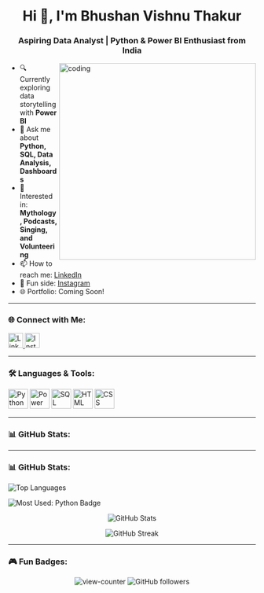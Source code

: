 <h1 align="center">Hi 👋, I'm Bhushan Vishnu Thakur</h1>
<h3 align="center">Aspiring Data Analyst | Python & Power BI Enthusiast from India</h3>

<img align="right" alt="coding" width="400" src="https://i.imgur.com/7A5ZfPJ.gif" />

- 🔍 Currently exploring data storytelling with **Power BI**  
- 💬 Ask me about **Python, SQL, Data Analysis, Dashboards**
- 🎯 Interested in: **Mythology, Podcasts, Singing, and Volunteering**
- 📫 How to reach me: [LinkedIn](https://linkedin.com/in/bhushan-thakur-48b79222a)  
- 📸 Fun side: [Instagram](https://www.instagram.com/bhushanthakur0210/)  
- 🌐 Portfolio: Coming Soon!

---

### 🌐 Connect with Me:
<p align="left">
  <a href="https://linkedin.com/in/bhushan-thakur-48b79222a" target="_blank">
    <img src="https://cdn-icons-png.flaticon.com/512/174/174857.png" alt="LinkedIn" width="30" height="30"/>
  </a>
  <a href="https://www.instagram.com/bhushanthakur0210/" target="_blank">
    <img src="https://cdn-icons-png.flaticon.com/512/2111/2111463.png" alt="Instagram" width="30" height="30"/>
  </a>
</p>

---

### 🛠️ Languages & Tools:
<p align="left">
  <img src="https://cdn.jsdelivr.net/gh/devicons/devicon/icons/python/python-original.svg" width="40" height="40" alt="Python" />
  <img src="https://img.icons8.com/color/48/000000/power-bi.png" width="40" height="40" alt="Power BI"/>
  <img src="https://cdn.jsdelivr.net/gh/devicons/devicon/icons/mysql/mysql-original-wordmark.svg" width="40" height="40" alt="SQL" />
  <img src="https://cdn.jsdelivr.net/gh/devicons/devicon/icons/html5/html5-original.svg" width="40" height="40" alt="HTML" />
  <img src="https://cdn.jsdelivr.net/gh/devicons/devicon/icons/css3/css3-original.svg" width="40" height="40" alt="CSS" />
</p>

---

### 📊 GitHub Stats:
---

### 📊 GitHub Stats:
<p align="left">
  <img src="https://github-readme-stats.vercel.app/api/top-langs/?username=BhushanThakur0210&layout=compact&theme=radical&langs_count=6" alt="Top Languages" />
</p>

<p align="left">
  <img src="https://img.shields.io/badge/MOST_USED-PYTHON-blue?style=for-the-badge&logo=python&logoColor=white" alt="Most Used: Python Badge" />
</p>

<p align="center">
  <img src="https://github-readme-stats.vercel.app/api?username=BhushanThakur0210&show_icons=true&theme=radical" alt="GitHub Stats" />
</p>

<p align="center">
  <img src="https://github-readme-streak-stats.herokuapp.com/?user=BhushanThakur0210&theme=radical" alt="GitHub Streak" />
</p>


---

### 🎮 Fun Badges:

<p align="center">
  <img src="https://komarev.com/ghpvc/?username=BhushanThakur0210&label=Profile%20views&color=0e75b6&style=flat" alt="view-counter" />
  <img src="https://img.shields.io/github/followers/BhushanThakur0210?label=Follow&style=social" alt="GitHub followers" />
</p>
